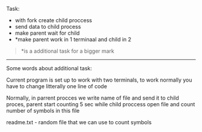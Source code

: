 Task:
  * with fork create child proccess
  * send data to child process
  * make parent wait for child
  * *make parent work in 1 terminaal and child in 2
 > *is a additional task for a bigger mark

---

Some words about additional task:

Current program is set up to work with two terminals, to work normally you have to change litterally one line of code

Normally, in parrent procces we write name of file and send it to child proces,
parent start counting 5 sec while child proccess open file and count number of symbols in this file

readme.txt - random file that we can use to count symbols
